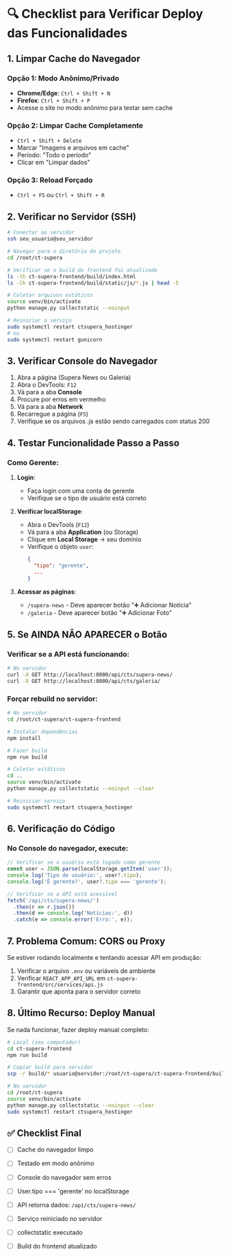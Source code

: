 # 🔍 Checklist para Verificar Deploy das Funcionalidades

## 1. Limpar Cache do Navegador

### Opção 1: Modo Anônimo/Privado
- **Chrome/Edge**: `Ctrl + Shift + N`
- **Firefox**: `Ctrl + Shift + P`
- Acesse o site no modo anônimo para testar sem cache

### Opção 2: Limpar Cache Completamente
- `Ctrl + Shift + Delete`
- Marcar "Imagens e arquivos em cache"
- Período: "Todo o período"
- Clicar em "Limpar dados"

### Opção 3: Reload Forçado
- `Ctrl + F5` ou `Ctrl + Shift + R`

## 2. Verificar no Servidor (SSH)

```bash
# Conectar ao servidor
ssh seu_usuario@seu_servidor

# Navegar para o diretório do projeto
cd /root/ct-supera

# Verificar se o build do frontend foi atualizado
ls -lh ct-supera-frontend/build/index.html
ls -lh ct-supera-frontend/build/static/js/*.js | head -5

# Coletar arquivos estáticos
source venv/bin/activate
python manage.py collectstatic --noinput

# Reiniciar o serviço
sudo systemctl restart ctsupera_hostinger
# ou
sudo systemctl restart gunicorn
```

## 3. Verificar Console do Navegador

1. Abra a página (Supera News ou Galeria)
2. Abra o DevTools: `F12`
3. Vá para a aba **Console**
4. Procure por erros em vermelho
5. Vá para a aba **Network**
6. Recarregue a página (`F5`)
7. Verifique se os arquivos .js estão sendo carregados com status 200

## 4. Testar Funcionalidade Passo a Passo

### Como Gerente:

1. **Login**:
   - Faça login com uma conta de gerente
   - Verifique se o tipo de usuário está correto

2. **Verificar localStorage**:
   - Abra o DevTools (`F12`)
   - Vá para a aba **Application** (ou Storage)
   - Clique em **Local Storage** → seu domínio
   - Verifique o objeto `user`:
     ```json
     {
       "tipo": "gerente",
       ...
     }
     ```

3. **Acessar as páginas**:
   - `/supera-news` - Deve aparecer botão "➕ Adicionar Notícia"
   - `/galeria` - Deve aparecer botão "➕ Adicionar Foto"

## 5. Se AINDA NÃO APARECER o Botão

### Verificar se a API está funcionando:

```bash
# No servidor
curl -X GET http://localhost:8000/api/cts/supera-news/
curl -X GET http://localhost:8000/api/cts/galeria/
```

### Forçar rebuild no servidor:

```bash
# No servidor
cd /root/ct-supera/ct-supera-frontend

# Instalar dependências
npm install

# Fazer build
npm run build

# Coletar estáticos
cd ..
source venv/bin/activate
python manage.py collectstatic --noinput --clear

# Reiniciar serviço
sudo systemctl restart ctsupera_hostinger
```

## 6. Verificação do Código

### No Console do navegador, execute:

```javascript
// Verificar se o usuário está logado como gerente
const user = JSON.parse(localStorage.getItem('user'));
console.log('Tipo de usuário:', user?.tipo);
console.log('É gerente?', user?.tipo === 'gerente');

// Verificar se a API está acessível
fetch('/api/cts/supera-news/')
  .then(r => r.json())
  .then(d => console.log('Notícias:', d))
  .catch(e => console.error('Erro:', e));
```

## 7. Problema Comum: CORS ou Proxy

Se estiver rodando localmente e tentando acessar API em produção:

1. Verificar o arquivo `.env` ou variáveis de ambiente
2. Verificar `REACT_APP_API_URL` em `ct-supera-frontend/src/services/api.js`
3. Garantir que aponta para o servidor correto

## 8. Último Recurso: Deploy Manual

Se nada funcionar, fazer deploy manual completo:

```bash
# Local (seu computador)
cd ct-supera-frontend
npm run build

# Copiar build para servidor
scp -r build/* usuario@servidor:/root/ct-supera/ct-supera-frontend/build/

# No servidor
cd /root/ct-supera
source venv/bin/activate
python manage.py collectstatic --noinput --clear
sudo systemctl restart ctsupera_hostinger
```

## ✅ Checklist Final

- [ ] Cache do navegador limpo
- [ ] Testado em modo anônimo
- [ ] Console do navegador sem erros
- [ ] User.tipo === 'gerente' no localStorage
- [ ] API retorna dados: `/api/cts/supera-news/`
- [ ] Serviço reiniciado no servidor
- [ ] collectstatic executado
- [ ] Build do frontend atualizado

